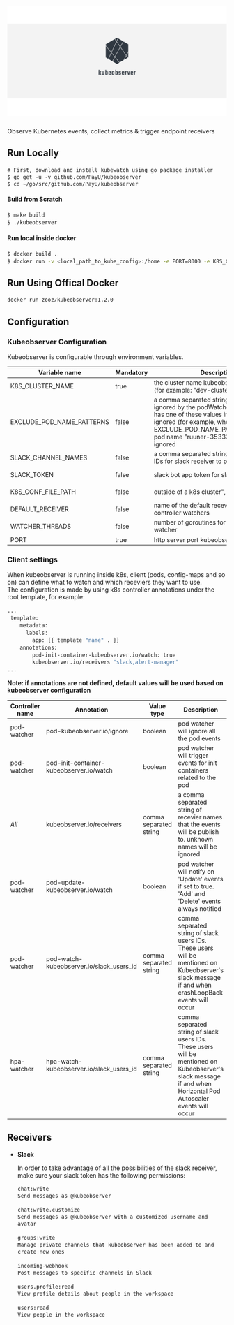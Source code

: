 # ![logo](kubeobserver_logo.png)

Observe Kubernetes events, collect metrics & trigger endpoint receivers

## Run Locally

```console
# First, download and install kubewatch using go package installer
$ go get -u -v github.com/PayU/kubeobserver
$ cd ~/go/src/github.com/PayU/kubeobserver
```

#### Build from Scratch

```bash
$ make build
$ ./kubeobserver
```

#### Run local inside docker
```bash
$ docker build .
$ docker run -v <local_path_to_kube_config>:/home -e PORT=8000 -e K8S_CLUSTER_NAME=cluster-name -e K8S_CONF_FILE_PATH=/home/config -p 8000:8000 <docker_image_id>
```

## Run Using Offical Docker

```bash
docker run zooz/kubeobserver:1.2.0
```

## Configuration

### Kubeobserver Configuration

Kubeobserver is configurable through environment variables.

| Variable name | Mandatory | Description | Default |
| --- | --- | --- | --- |
| K8S_CLUSTER_NAME | true | the cluster name kubeobserver deployed to (for example: "dev-cluster") | - |
| EXCLUDE_POD_NAME_PATTERNS | false | a comma separated string of values to be ignored by the podWatcher. Any pod that has one of these values in its name will be ignored (for example, when EXCLUDE_POD_NAME_PATTERNS="runner" pod name "ruuner-353332dsdsa" will be ignored | empty-string |
| SLACK_CHANNEL_NAMES | false | a comma separated string of slack channel IDs for slack receiver to publish events to | empty-string |
| SLACK_TOKEN | false | slack bot app token for slack recevier | empty-string |
| K8S_CONF_FILE_PATH | false | outside of a k8s cluster", "a k8s config file | empty-string |
| DEFAULT_RECEIVER | false | name of the default recevier for all controller watchers | "slack" |
| WATCHER_THREADS | false | number of goroutines for each controller watcher | 10 |
| PORT | true | http server port kubeobserver listens on | - |

### Client settings

When kubeobserver is running inside k8s, client (pods, config-maps and so on) can define what to watch and which receviers they want to use.<br>
The configuration is made by using k8s controller annotations under the root template, for example:

```bash
...
 template:
    metadata:
      labels:
        app: {{ template "name" . }}
    annotations:
        pod-init-container-kubeobserver.io/watch: true
        kubeobserver.io/receivers "slack,alert-manager"
...        
```

<b>Note: if annotations are not defined, default values will be used based on kubeobserver configuration</b><br>


| Controller name | Annotation | Value type | Description | Default |
| --- | --- | --- | --- | --- |
| pod-watcher | pod-kubeobserver.io/ignore | boolean | pod watcher will ignore all the pod events | false |
| pod-watcher | pod-init-container-kubeobserver.io/watch | boolean | pod watcher will trigger events for init containers related to the pod | false |
| *All* | kubeobserver.io/receivers | comma separated string | a comma separated string of recevier names that the events will be publish to. unknown names will be ignored | default recevier is defined in kubeobserver using DEFAULT_RECEIVER env variable |
| pod-watcher | pod-update-kubeobserver.io/watch | boolean | pod watcher will notify on 'Update' events if set to true. 'Add' and 'Delete' events always notified | false |
| pod-watcher | pod-watch-kubeobserver.io/slack_users_id | comma separated string | comma separated string of slack users IDs. These users will be mentioned on Kubeobserver's slack message if and when crashLoopBack events will occur | "" |
| hpa-watcher | hpa-watch-kubeobserver.io/slack_users_id | comma separated string | comma separated string of slack users IDs. These users will be mentioned on Kubeobserver's slack message if and when Horizontal Pod Autoscaler events will occur | "" |

## Receivers

- <b>Slack</b>

    In order to take advantage of all the possibilities of the slack receiver, make sure your slack token has the following permissions:<br>
    
    ```console
    chat:write
    Send messages as @kubeobserver

    chat:write.customize
    Send messages as @kubeobserver with a customized username and avatar

    groups:write
    Manage private channels that kubeobserver has been added to and create new ones

    incoming-webhook
    Post messages to specific channels in Slack

    users.profile:read
    View profile details about people in the workspace

    users:read
    View people in the workspace
    ```

